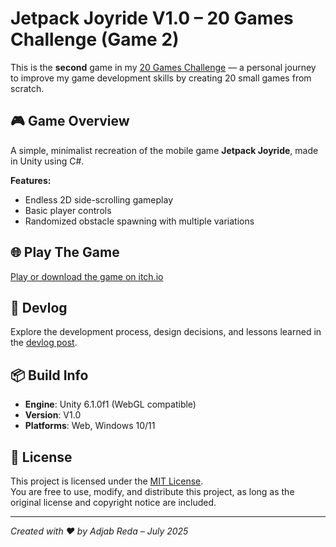 # Jetpack Joyride V1.0 – 20 Games Challenge (Game 2)

This is the **second** game in my [20 Games Challenge](https://20_games_challenge.gitlab.io/challenge/#2) — a personal journey to improve my game development skills by creating 20 small games from scratch.



## 🎮 Game Overview

A simple, minimalist recreation of the mobile game **Jetpack Joyride**, made in Unity using C#.

**Features:**
- Endless 2D side-scrolling gameplay
- Basic player controls
- Randomized obstacle spawning with multiple variations



## 🌐 Play The Game

[Play or download the game on itch.io](https://reda-adjab.itch.io/jetpack-joyride-20gc)



## 📝 Devlog

Explore the development process, design decisions, and lessons learned in the [devlog post](https://reda-adjab.itch.io/jetpack-joyride-20gc/devlog/998504/20-games-challenge-game-2-jetpack-joyride).



## 📦 Build Info

- **Engine**: Unity 6.1.0f1 (WebGL compatible)  
- **Version**: V1.0  
- **Platforms**: Web, Windows 10/11



## 📜 License

This project is licensed under the [MIT License](LICENSE).  
You are free to use, modify, and distribute this project, as long as the original license and copyright notice are included.

---

*Created with ❤️ by Adjab Reda – July 2025*

